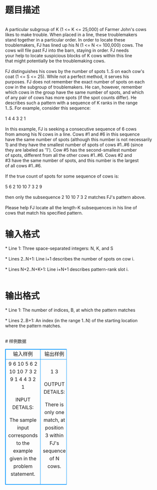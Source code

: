 # 

 
 # 题目描述 
<p>
<br>A particular subgroup of K (1 <= K <= 25,000) of Farmer John's cows<br>likes to make trouble. When placed in a line, these troublemakers<br>stand together in a particular order. In order to locate these<br>troublemakers, FJ has lined up his N (1 <= N <= 100,000) cows. The<br>cows will file past FJ into the barn, staying in order. FJ needs<br>your help to locate suspicious blocks of K cows within this line<br>that might potentially be the troublemaking cows.<br><br>FJ distinguishes his cows by the number of spots 1..S on each cow's<br>coat (1 <= S <= 25). While not a perfect method, it serves his<br>purposes. FJ does not remember the exact number of spots on each<br>cow in the subgroup of troublemakers. He can, however, remember<br>which cows in the group have the same number of spots, and which<br>of any pair of cows has more spots (if the spot counts differ). He<br>describes such a pattern with a sequence of K ranks in the range<br>1..S.  For example, consider this sequence:<br><br>      1 4 4 3 2 1<br><br>In this example, FJ is seeking a consecutive sequence of 6 cows<br>from among his N cows in a line. Cows #1 and #6 in this sequence<br>have the same number of spots (although this number is not necessarily<br>1) and they have the smallest number of spots of cows #1..#6 (since<br>they are labeled as '1').  Cow #5 has the second-smallest number<br>of spots, different from all the other cows #1..#6.  Cows #2 and<br>#3 have the same number of spots, and this number is the largest<br>of all cows #1..#6.<br><br>If the true count of spots for some sequence of cows is:<br><br> 5 6 2 10 10 7 3 2 9<br><br>then only the subsequence 2 10 10 7 3 2 matches FJ's pattern above.<br><br>Please help FJ locate all the length-K subsequences in his line of<br>cows that match his specified pattern.<br></p> 

 
 # 输入格式 
<p>
* Line 1: Three space-separated integers: N, K, and S<br><br>* Lines 2..N+1: Line i+1 describes the number of spots on cow i.<br><br>* Lines N+2..N+K+1: Line i+N+1 describes pattern-rank slot i.<br><br></p> 

 
 # 输出格式 
<p>
* Line 1: The number of indices, B, at which the pattern matches<br><br>* Lines 2..B+1: An index (in the range 1..N) of the starting location<br>        where the pattern matches.<br><br></p> 
# 样例数据
<style>
        table,table tr th, table tr td { border:1px solid #0094ff; }
        table { width: 200px; min-height: 25px; line-height: 25px; text-align: center; border-collapse: collapse;}   
    </style>
<table>
	<tr>
		<td>输入样例</td>
		<td>输出样例</td>
	</tr>
<tr><td>
9 6 10
5
6
2
10
10
7
3
2
9
1
4
4
3
2
1

INPUT DETAILS:

The sample input corresponds to the example given in the problem statement.

</td><td>
1
3

OUTPUT DETAILS:

There is only one match, at position 3 within FJ's sequence of N cows.</td></tr></table>
